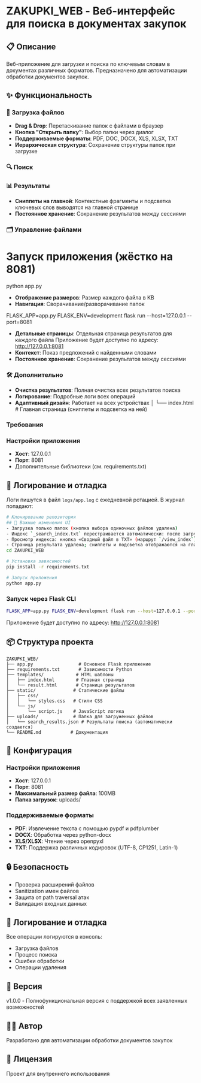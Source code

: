 # ZAKUPKI_WEB - Веб-интерфейс для поиска в документах закупок

## 📋 Описание
Веб-приложение для загрузки и поиска по ключевым словам в документах различных форматов. Предназначено для автоматизации обработки документов закупок.

## ✨ Функциональность

### 📁 Загрузка файлов
- **Drag & Drop**: Перетаскивание папок с файлами в браузер
- **Кнопка "Открыть папку"**: Выбор папки через диалог
- **Поддерживаемые форматы**: PDF, DOC, DOCX, XLS, XLSX, TXT
- **Иерархическая структура**: Сохранение структуры папок при загрузке

### 🔍 Поиск
### 📊 Результаты
- **Сниппеты на главной**: Контекстные фрагменты и подсветка ключевых слов выводятся на главной странице
- **Постоянное хранение**: Сохранение результатов между сессиями

### 🗂️ Управление файлами
# Запуск приложения (жёстко на 8081)
python app.py
- **Отображение размеров**: Размер каждого файла в KB
- **Навигация**: Сворачивание/разворачивание папок

FLASK_APP=app.py FLASK_ENV=development flask run --host=127.0.0.1 --port=8081
- **Детальные страницы**: Отдельная страница результатов для каждого файла
Приложение будет доступно по адресу: http://127.0.0.1:8081
- **Контекст**: Показ предложений с найденными словами
- **Постоянное хранение**: Сохранение результатов между сессиями

### 🛠️ Дополнительно
- **Очистка результатов**: Полная очистка всех результатов поиска
- **Логирование**: Подробные логи всех операций
- **Адаптивный дизайн**: Работает на всех устройствах
│   └── index.html        # Главная страница (сниппеты и подсветка на ней)

### Требования
### Настройки приложения
- **Хост**: 127.0.0.1
- **Порт**: 8081
- Дополнительные библиотеки (см. requirements.txt)

## 🐛 Логирование и отладка
Логи пишутся в файл `logs/app.log` с ежедневной ротацией. В журнал попадают:
```bash
# Клонирование репозитория
## 📝 Важные изменения UI
- Загрузка только папок (кнопка выбора одиночных файлов удалена)
- Индекс `_search_index.txt` перестраивается автоматически: после загрузки папки, перед поиском и после удаления
- Просмотр индекса: кнопка «Сводный файл в TXT» (маршрут `/view_index`)
- Страница результата удалена; сниппеты и подсветка отображаются на главной странице
cd ZAKUPKI_WEB

# Установка зависимостей
pip install -r requirements.txt

# Запуск приложения
python app.py
```

### Запуск через Flask CLI
```bash
FLASK_APP=app.py FLASK_ENV=development flask run --host=127.0.0.1 --port=8081
```

Приложение будет доступно по адресу: http://127.0.0.1:8081

## 📦 Структура проекта

```
ZAKUPKI_WEB/
├── app.py                 # Основное Flask приложение
├── requirements.txt       # Зависимости Python
├── templates/            # HTML шаблоны
│   ├── index.html        # Главная страница
│   └── result.html       # Страница результатов
├── static/              # Статические файлы
│   ├── css/
│   │   └── styles.css   # Стили CSS
│   └── js/
│       └── script.js    # JavaScript логика
├── uploads/             # Папка для загруженных файлов
│   └── search_results.json # Результаты поиска (автоматически создается)
└── README.md           # Документация
```

## 🔧 Конфигурация

### Настройки приложения
- **Хост**: 127.0.0.1
- **Порт**: 8081
- **Максимальный размер файла**: 100MB
- **Папка загрузок**: uploads/

### Поддерживаемые форматы
- **PDF**: Извлечение текста с помощью pypdf и pdfplumber
- **DOCX**: Обработка через python-docx
- **XLS/XLSX**: Чтение через openpyxl
- **TXT**: Поддержка различных кодировок (UTF-8, CP1251, Latin-1)

## 🔒 Безопасность
- Проверка расширений файлов
- Sanitization имен файлов
- Защита от path traversal атак
- Валидация входных данных

## 🐛 Логирование и отладка
Все операции логируются в консоль:
- Загрузка файлов
- Процесс поиска
- Ошибки обработки
- Операции удаления

## 📝 Версия
v1.0.0 - Полнофункциональная версия с поддержкой всех заявленных возможностей

## 👨‍💻 Автор
Разработано для автоматизации обработки документов закупок

## 📄 Лицензия
Проект для внутреннего использования